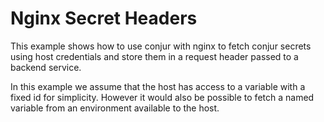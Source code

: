 Nginx Secret Headers
====================

This example shows how to use conjur with nginx to fetch conjur secrets
using host credentials and store them in a request header passed to 
a backend service.

In this example we assume that the host has access to a variable with
a fixed id for simplicity.  However it would also be possible to fetch
a named variable from an environment available to the host.
